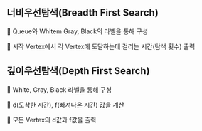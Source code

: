 <h2>너비우선탐색(Breadth First Search)</h2>
 Queue와 Whitem Gray, Black의 라벨을 통해 구성 <p>
 시작 Vertex에서 각 Vertex에 도달하는데 걸리는 시간(탐색 횟수) 출력 <p>


<h2>깊이우선탐색(Depth First Search)</h2>
 White, Gray, Black 라벨을 통해 구성<p> 
 d(도착한 시간), f(빠져나온 시간) 값을 계산<p>
 모든 Vertex의 d값과 f값을 출력
